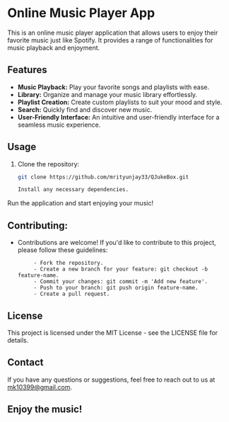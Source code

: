 # Online Music Player App

This is an online music player application that allows users to enjoy their favorite music just like Spotify. It provides a range of functionalities for music playback and enjoyment.

## Features

- **Music Playback:** Play your favorite songs and playlists with ease.
- **Library:** Organize and manage your music library effortlessly.
- **Playlist Creation:** Create custom playlists to suit your mood and style.
- **Search:** Quickly find and discover new music.
- **User-Friendly Interface:** An intuitive and user-friendly interface for a seamless music experience.

## Usage

1. Clone the repository:

   ```bash
   git clone https://github.com/mrityunjay33/QJukeBox.git

   Install any necessary dependencies.

Run the application and start enjoying your music!

## Contributing:
 - Contributions are welcome! If you'd like to contribute to this project, please follow these guidelines:

            - Fork the repository.
            - Create a new branch for your feature: git checkout -b feature-name.
            - Commit your changes: git commit -m 'Add new feature'.
            - Push to your branch: git push origin feature-name.
            - Create a pull request.
## License
This project is licensed under the MIT License - see the LICENSE file for details.

## Contact
If you have any questions or suggestions, feel free to reach out to us at mk10399@gmail.com.

## Enjoy the music!
